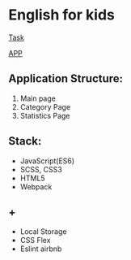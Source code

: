 # English for kids

[Task](https://github.com/rolling-scopes-school/tasks/blob/master/tasks/rslang/english-for-kids-translated.md)

[APP](#)

## Application Structure:
1. Main page
2. Category Page
3. Statistics Page

## Stack: 
  * JavaScript(ES6)
  * SCSS, CSS3
  * HTML5
  * Webpack
  
## +
 * Local Storage
 * CSS Flex 
 * Eslint airbnb
 
